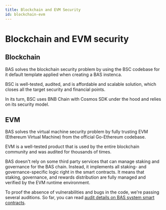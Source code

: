 ```yaml
---
title: Blockchain and EVM Security
id: blockchain-evm
---
```


# Blockchain and EVM security

## Blockchain

BAS solves the blockchain security problem by using the BSC codebase for it default template applied when creating a BAS instenca.

BSC is well-tested, audited, and is affordable and scalable solution, which closes all the target security and financial points. 

In its turn, BSC uses BNB Chain with Cosmos SDK under the hood and relies on its security model.

## EVM

BAS solves the virtual machine security problem by fully trusting EVM (Ethereum Virtual Machine) from the official Go-Ethereum codebase.

EVM is a well-tested product that is used by the entire blockchain community and was audited for thousands of times.

BAS doesn't rely on some third party services that can manage staking and governance for the BAS chain. 
Instead, it implements all staking- and governance-specific logic right in the smart contracts. 
It means that staking, governance, and rewards distribution are fully managed and verified by the EVM runtime environment.

To proof the absence of vulnerabilities and bugs in the code, we're passing several auditions.
So far, you can read [audit details on BAS system smart contracts](https://assets.ankr.com/bas/system_smart_contracts_security_audit.pdf).


